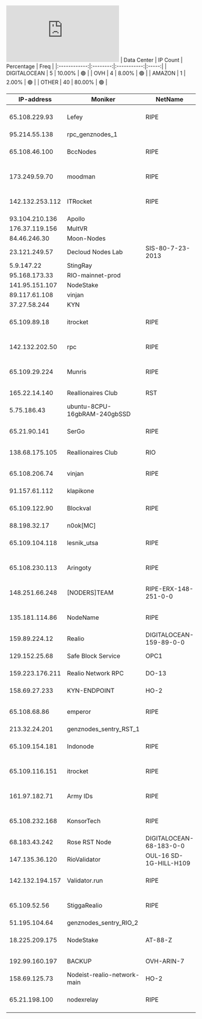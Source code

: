 ![Diagramm](https://github.com/obajay/StateSync-snapshots/blob/main/Projects/Realio/1/README.md)
| Data Center | IP Count | Percentage | Freq |
|:------------:|:--------:|:-----------:|:-----:|
| DIGITALOCEAN | 5 | 10.00% | 🟢 |
| OVH | 4 | 8.00% | 🟢 |
| AMAZON | 1 | 2.00% | 🟢 |
| OTHER | 40 | 80.00% | 🟢 |

<!-- START_TABLE -->
| IP-address | Moniker | NetName | Organization |
|-------------|-------------|-------------|-------------|
| 65.108.229.93 | Lefey | RIPE | RIPE Network Coordination Centre |
| 95.214.55.138 | rpc_genznodes_1 |  |  |
| 65.108.46.100 | BccNodes | RIPE | RIPE Network Coordination Centre |
| 173.249.59.70 | moodman | RIPE | RIPE Network Coordination Centre |
| 142.132.253.112 | ITRocket | RIPE | RIPE Network Coordination Centre |
| 93.104.210.136 | Apollo |  |  |
| 176.37.119.156 | MultVR |  |  |
| 84.46.246.30 | Moon-Nodes |  |  |
| 23.121.249.57 | Decloud Nodes Lab | SIS-80-7-23-2013 | AT&T Corp. |
| 5.9.147.22 | StingRay |  |  |
| 95.168.173.33 | RIO-mainnet-prod |  |  |
| 141.95.151.107 | NodeStake |  |  |
| 89.117.61.108 | vinjan |  |  |
| 37.27.58.244 | KYN |  |  |
| 65.109.89.18 | itrocket | RIPE | RIPE Network Coordination Centre |
| 142.132.202.50 | rpc | RIPE | RIPE Network Coordination Centre |
| 65.109.29.224 | Munris | RIPE | RIPE Network Coordination Centre |
| 165.22.14.140 | Reallionaires Club | RST | DIGITALOCEAN-165-22-0-0 | DigitalOcean, LLC |
| 5.75.186.43 | ubuntu-8CPU-16gbRAM-240gbSSD |  |  |
| 65.21.90.141 | SerGo | RIPE | RIPE Network Coordination Centre |
| 138.68.175.105 | Reallionaires Club | RIO | DIGITALOCEAN-138-68-0-0 | DigitalOcean, LLC |
| 65.108.206.74 | vinjan | RIPE | RIPE Network Coordination Centre |
| 91.157.61.112 | klapikone |  |  |
| 65.109.122.90 | Blockval | RIPE | RIPE Network Coordination Centre |
| 88.198.32.17 | n0ok[MC] |  |  |
| 65.109.104.118 | lesnik_utsa | RIPE | RIPE Network Coordination Centre |
| 65.108.230.113 | Aringoty | RIPE | RIPE Network Coordination Centre |
| 148.251.66.248 | [NODERS]TEAM | RIPE-ERX-148-251-0-0 | RIPE Network Coordination Centre |
| 135.181.114.86 | NodeName | RIPE | RIPE Network Coordination Centre |
| 159.89.224.12 | Realio | DIGITALOCEAN-159-89-0-0 | DigitalOcean, LLC |
| 129.152.25.68 | Safe Block Service | OPC1 | Oracle Corporation |
| 159.223.176.211 | Realio Network RPC | DO-13 | DigitalOcean, LLC |
| 158.69.27.233 | KYN-ENDPOINT | HO-2 | OVH Hosting, Inc. |
| 65.108.68.86 | emperor | RIPE | RIPE Network Coordination Centre |
| 213.32.24.201 | genznodes_sentry_RST_1 |  |  |
| 65.109.154.181 | Indonode | RIPE | RIPE Network Coordination Centre |
| 65.109.116.151 | itrocket | RIPE | RIPE Network Coordination Centre |
| 161.97.182.71 | Army IDs | RIPE | RIPE Network Coordination Centre |
| 65.108.232.168 | KonsorTech | RIPE | RIPE Network Coordination Centre |
| 68.183.43.242 | Rose RST Node | DIGITALOCEAN-68-183-0-0 | DigitalOcean, LLC |
| 147.135.36.120 | RioValidator | OUL-16 SD-1G-HILL-H109 | OVH US LLC |
| 142.132.194.157 | Validator.run | RIPE | RIPE Network Coordination Centre |
| 65.109.52.56 | StiggaRealio | RIPE | RIPE Network Coordination Centre |
| 51.195.104.64 | genznodes_sentry_RIO_2 |  |  |
| 18.225.209.175 | NodeStake | AT-88-Z | Amazon Technologies Inc. |
| 192.99.160.197 | BACKUP | OVH-ARIN-7 | OVH Hosting, Inc. |
| 158.69.125.73 | Nodeist-realio-network-main | HO-2 | OVH Hosting, Inc. |
| 65.21.198.100 | nodexrelay | RIPE | RIPE Network Coordination Centre |

<!-- END_TABLE -->